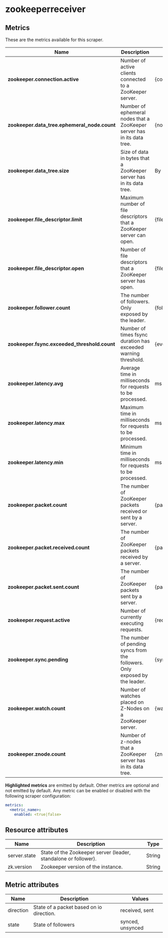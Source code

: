 [comment]: <> (Code generated by mdatagen. DO NOT EDIT.)

# zookeeperreceiver

## Metrics

These are the metrics available for this scraper.

| Name | Description | Unit | Type | Attributes |
| ---- | ----------- | ---- | ---- | ---------- |
| **zookeeper.connection.active** | Number of active clients connected to a ZooKeeper server. | {connections} | Sum(Int) | <ul> </ul> |
| **zookeeper.data_tree.ephemeral_node.count** | Number of ephemeral nodes that a ZooKeeper server has in its data tree. | {nodes} | Sum(Int) | <ul> </ul> |
| **zookeeper.data_tree.size** | Size of data in bytes that a ZooKeeper server has in its data tree. | By | Sum(Int) | <ul> </ul> |
| **zookeeper.file_descriptor.limit** | Maximum number of file descriptors that a ZooKeeper server can open. | {file_descriptors} | Gauge(Int) | <ul> </ul> |
| **zookeeper.file_descriptor.open** | Number of file descriptors that a ZooKeeper server has open. | {file_descriptors} | Sum(Int) | <ul> </ul> |
| **zookeeper.follower.count** | The number of followers. Only exposed by the leader. | {followers} | Sum(Int) | <ul> <li>state</li> </ul> |
| **zookeeper.fsync.exceeded_threshold.count** | Number of times fsync duration has exceeded warning threshold. | {events} | Sum(Int) | <ul> </ul> |
| **zookeeper.latency.avg** | Average time in milliseconds for requests to be processed. | ms | Gauge(Int) | <ul> </ul> |
| **zookeeper.latency.max** | Maximum time in milliseconds for requests to be processed. | ms | Gauge(Int) | <ul> </ul> |
| **zookeeper.latency.min** | Minimum time in milliseconds for requests to be processed. | ms | Gauge(Int) | <ul> </ul> |
| **zookeeper.packet.count** | The number of ZooKeeper packets received or sent by a server. | {packets} | Sum(Int) | <ul> <li>direction</li> </ul> |
| **zookeeper.packet.received.count** | The number of ZooKeeper packets received by a server. | {packets} | Sum(Int) | <ul> </ul> |
| **zookeeper.packet.sent.count** | The number of ZooKeeper packets sent by a server. | {packets} | Sum(Int) | <ul> </ul> |
| **zookeeper.request.active** | Number of currently executing requests. | {requests} | Sum(Int) | <ul> </ul> |
| **zookeeper.sync.pending** | The number of pending syncs from the followers. Only exposed by the leader. | {syncs} | Sum(Int) | <ul> </ul> |
| **zookeeper.watch.count** | Number of watches placed on Z-Nodes on a ZooKeeper server. | {watches} | Sum(Int) | <ul> </ul> |
| **zookeeper.znode.count** | Number of z-nodes that a ZooKeeper server has in its data tree. | {znodes} | Sum(Int) | <ul> </ul> |

**Highlighted metrics** are emitted by default. Other metrics are optional and not emitted by default.
Any metric can be enabled or disabled with the following scraper configuration:

```yaml
metrics:
  <metric_name>:
    enabled: <true|false>
```

## Resource attributes

| Name | Description | Type |
| ---- | ----------- | ---- |
| server.state | State of the Zookeeper server (leader, standalone or follower). | String |
| zk.version | Zookeeper version of the instance. | String |

## Metric attributes

| Name | Description | Values |
| ---- | ----------- | ------ |
| direction | State of a packet based on io direction. | received, sent |
| state | State of followers | synced, unsynced |
